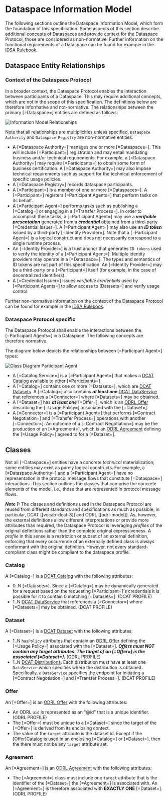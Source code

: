 # Dataspace Information Model

The following sections outline the Dataspace Information Model, which form the foundation of this specification.
Some aspects of this section describe additional concepts of Dataspaces and provide context for the Dataspace Protocol,
those are considered as non-normative. Further information on the functional requirements of a Dataspace can be found  for example in
the [IDSA Rulebook](https://docs.internationaldataspaces.org/idsa-rulebook).

## Dataspace Entity Relationships

### Context of the Dataspace Protocol

In a broader context, the Dataspace Protocol enables the interaction between participants of
a Dataspace. This may require additional concepts, which are not in the scope of this specification.
The definitions below are therefore informative and not-normative.
The relationships between the primary [=Dataspace=] entities are defined as follows:

![](m.dataspace.relationships.png "Information Model Relationships")

Note that all relationships are multiplicities unless specified. `Dataspace Authority` and `Dataspace Registry` are non-normative entities.

- A [=Dataspace Authority=] manages one or more [=Dataspaces=]. This will include [=Participant=] registration and may entail mandating business and/or technical requirements. For example, a [=Dataspace Authority=] may require [=Participants=] to obtain some form of business certification. A [=Dataspace Authority=] may also impose technical requirements such as support for the technical enforcement of specific usage policies.
- A [=Dataspace Registry=] records dataspace participants.
- A [=Participant=] is a member of one or more [=Dataspaces=]. A [=Participant=] registers [=Participant Agents=] that perform tasks on its behalf.
- A [=Participant Agent=] performs tasks such as publishing a [=Catalog=] or engaging in a [=Transfer Process=]. In order to accomplish these tasks, a [=Participant Agent=] may use a _**verifiable presentation**_ generated from a _**credential**_ obtained from a third-party [=Credential Issuer=]. A [=Participant Agent=] may also use an _**ID token**_ issued by a third-party [=Identity Provider=]. Note that a [=Participant Agent=] is a logical construct and does not necessarily correspond to a single runtime process.
- An [=Identity Provider=] is a trust anchor that generates `ID tokens` used to verify the identity of a [=Participant Agent=]. Multiple identity providers may operate in a [=Dataspace=]. The types and semantics of ID tokens are not part of this specification. An [=Identity Provider=] may be a third-party or a [=Participant=] itself (for example, in the case of decentralized identifiers).
- A [=Credential Issuer=] issues _verifiable credentials_ used by [=Participant Agents=] to allow access to [Datasets=] and verify usage control.

Further non-normative information on the context of the Dataspace Protocol can be found for example in the [IDSA Rulebook](https://docs.internationaldataspaces.org/idsa-rulebook).

### Dataspace Protocol specific

The Dataspace Protocol shall enable the interactions between the [=Participant Agents=] in a Dataspace.
The following concepts are therefore normative.

The diagram below depicts the relationships between [=Participant Agent=] types:

![](m.participant.entities.png "Class Diagram Participant Agent")

- A [=Catalog Service=] is a [=Participant Agent=] that makes a [DCAT Catalog](https://www.w3.org/TR/vocab-dcat-3/#Class:Catalog) available to other [=Participants=].
- A [=Catalog=] contains one or more [=Datasets=], which are [DCAT Datasets](https://www.w3.org/TR/vocab-dcat-3/#Class:Dataset). A [=Catalog=] also contains **_at least one_** [DCAT DataService](https://www.w3.org/TR/vocab-dcat-3/#Class:Data_Service) that references a [=Connector=] where [=Datasets=] may be obtained.
- A [=Dataset=] has **_at least one_** [=Offer=], which is an [ODRL Offer](https://www.w3.org/TR/odrl-model/#policy-offer) describing the [=Usage Policy=] associated with the [=Dataset=].
- A [=Connector=] is a [=Participant Agent=] that performs [=Contract Negotiation=] and [=Transfer Process=] operations with another [=Connector=]. An outcome of a [=Contract Negotiation=] may be the production of an [=Agreement=], which is an [ODRL Agreement](https://www.w3.org/TR/odrl-model/#policy-agreement) defining the [=Usage Policy=] agreed to for a [=Dataset=].

## Classes

Not all [=Dataspace=] entities have a concrete _technical_ materialization; some entities may exist as purely logical constructs. For example, a [=Dataspace Authority=] and a [=Participant Agent=] have no representation in the protocol message flows that constitute [=Dataspace=] interactions. This section outlines the classes that comprise the concrete elements of the model, i.e., those that are represented in protocol message flows.

**_Note 1:_**
The classes and definitions used in the Dataspace Protocol are reused from different standards and specifications as much as possible, in particular, DCAT [[vocab-dcat-3]] and ODRL [[odrl-model]]. As, however, the external definitions allow different interpretations or provide more attributes than required, the Dataspace Protocol is leveraging _profiles_ of the original definitions rather than the complete original expressiveness. A _profile_ in this sense is a restriction or subset of an external definition, enforcing that every occurrence of an externally defined class is always conformant with the original definition. However, not every standard-compliant class might be compliant to the dataspace profile.

### Catalog

A [=Catalog=] is a [DCAT Catalog](https://www.w3.org/TR/vocab-dcat-3/#Class:Catalog) with the following attributes:

- 0..N [=Datasets=]. Since a [=Catalog=] may be dynamically generated for a request based on the requesting [=Participant=]'s credentials it is possible for it to contain 0 matching [=Datasets=]. (DCAT PROFILE)
- 1..N [DCAT DataService](https://www.w3.org/TR/vocab-dcat-3/#Class:Data_Service) that references a [=Connector=] where [=Datasets=] may be obtained. (DCAT PROFILE)

### Dataset

A [=Dataset=] is a [DCAT Dataset](https://www.w3.org/TR/vocab-dcat-3/#Class:Dataset) with the following attributes:

- 1..N `hasPolicy` attributes that contain an [ODRL Offer](https://www.w3.org/TR/odrl-vocab/#term-Offer) defining the [=Usage Policy=] associated with the [=Dataset=]. **_Offers must NOT contain any target attributes. The target of an [=Offer=] is the associated [=Dataset=]._** (ODRL PROFILE)
- 1..N [DCAT Distributions](https://www.w3.org/TR/vocab-dcat-3/#Class:Distribution). Each distribution must have at least one `DataService` which specifies where the distribution
  is obtained. Specifically, a `DataService` specifies the endpoint for initiating a [=Contract Negotiation=] and [=Transfer Process=]. (DCAT PROFILE)

### Offer

An [=Offer=] is an [ODRL Offer](https://www.w3.org/TR/odrl-model/#policy-offer) with the following attributes:

- An ODRL `uid` is represented as an "@id" that is a unique identifier. (ODRL PROFILE)
- The [=Offer=] must be unique to a [=Dataset=] since the target of the [=Offer=] is derived from its enclosing context.
- The value of the `target` attribute is the dataset id. Except if the [Offer][Catalog](terminology.md#offer) is used in an enclosing [=Catalog=] or [=Dataset=], then the there must not be any `target` attribute set.

### Agreement

An [=Agreement=] is an [ODRL Agreement](https://www.w3.org/TR/odrl-model/#policy-agreement) with the following attributes:

- The [=Agreement=] class must include one `target` attribute that is the identifier of the [=Dataset=] the [=Agreement=] is associated with. An [=Agreement=] is therefore associated with **EXACTLY ONE** [=Dataset=]. (ODRL PROFILE)
